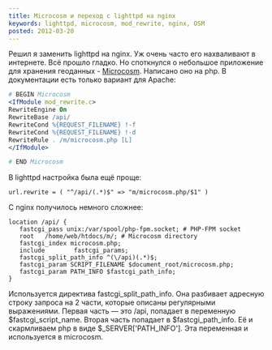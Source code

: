 ```yaml
---
title: Microcosm и переход с lighttpd на nginx
keywords: lighttpd, microcosm, mod_rewrite, nginx, OSM
posted: 2012-03-20
---
```

Решил я заменить lighttpd на nginx. Уж очень часто его нахваливают в интернете. Всё прошло гладко. Но споткнулся о небольшое приложение для хранения геоданных - <a href="http://wiki.openstreetmap.org/wiki/Microcosm">Microcosm</a>. Написано оно на php. В документации есть только вариант для Apache:
```apache
# BEGIN Microcosm
<IfModule mod_rewrite.c>
RewriteEngine On
RewriteBase /api/
RewriteCond %{REQUEST_FILENAME} !-f
RewriteCond %{REQUEST_FILENAME} !-d
RewriteRule . /m/microcosm.php [L]
</IfModule>

# END Microcosm
```
В lighttpd настройка была ещё проще:
```lighttpd
url.rewrite = ( "^/api/(.*)$" => "m/microcosm.php/$1" )
```
С nginx получилось немного сложнее:
```nginx
location /api/ {
   fastcgi_pass unix:/var/spool/php-fpm.socket; # PHP-FPM socket
   root   /home/web/htdocs/m/; # Microcosm directory
   fastcgi_index microcosm.php;
   include        fastcgi_params;
   fastcgi_split_path_info ^(\/api)(.*)$;
   fastcgi_param SCRIPT_FILENAME $document_root/microcosm.php;
   fastcgi_param PATH_INFO $fastcgi_path_info;
}
```
Используется директива fastcgi_split_path_info. Она разбивает адресную строку запроса на 2 части, которые описаны регулярными выражениями. Первая часть — это /api, попадает в переменную $fastcgi_script_name. Вторая часть попадает в $fastcgi_path_info. Её и скармливаем php в виде $_SERVER['PATH_INFO']. Эта переменная и используется в microcosm.
